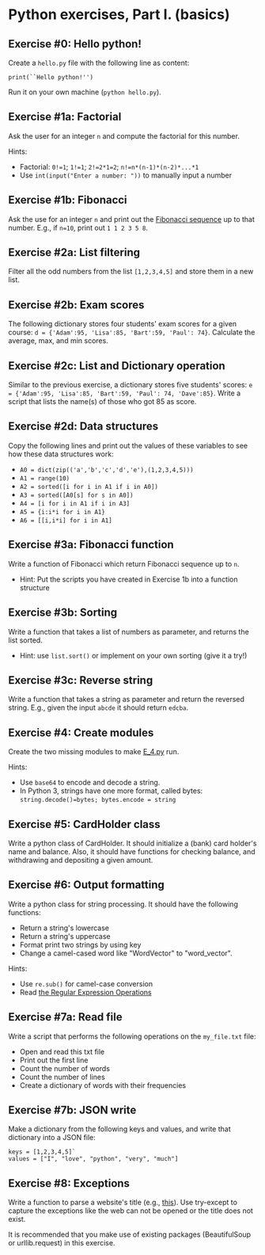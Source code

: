 # Python exercises, Part I. (basics)

## Exercise #0: Hello python!

Create a `hello.py` file with the following line as content:

```
print(``Hello python!'')
```

Run it on your own machine (`python hello.py`).


## Exercise #1a: Factorial

Ask the user for an integer `n` and compute the factorial for this number.

Hints:

  - Factorial: `0!=1`; `1!=1`; `2!=2*1=2`; `n!=n*(n-1)*(n-2)*...*1`
  - Use `int(input("Enter a number: "))` to manually input a number


## Exercise #1b: Fibonacci

Ask the use for an integer `n` and print out the [Fibonacci sequence](https://en.wikipedia.org/wiki/Fibonacci_number) up to that number.  E.g., if `n=10`, print out `1 1 2 3 5 8`.


## Exercise #2a: List filtering

Filter all the odd numbers from the list `[1,2,3,4,5]` and store them in a new list.


## Exercise #2b: Exam scores

The following dictionary stores four students' exam scores for a given course: `d = {'Adam':95, 'Lisa':85, 'Bart':59, 'Paul': 74}`.
Calculate the average, max, and min scores.


## Exercise #2c: List and Dictionary operation

Similar to the previous exercise, a dictionary stores five students' scores: `e = {'Adam':95, 'Lisa':85, 'Bart':59, 'Paul': 74, 'Dave':85}`.
Write a script that lists the name(s) of those who got 85 as score.


## Exercise #2d: Data structures

Copy the following lines and print out the values of these variables to see how these data structures work:

  - `A0 = dict(zip(('a','b','c','d','e'),(1,2,3,4,5)))`
  - `A1 = range(10)`
  - `A2 = sorted([i for i in A1 if i in A0])`
  - `A3 = sorted([A0[s] for s in A0])`
  - `A4 = [i for i in A1 if i in A3]`
  - `A5 = {i:i*i for i in A1}`
  - `A6 = [[i,i*i] for i in A1]`


## Exercise #3a: Fibonacci function

Write a function of Fibonacci which return Fibonacci sequence up to `n`.

  - Hint: Put the scripts you have created in Exercise 1b into a function structure


## Exercise #3b: Sorting

Write a function that takes a list of numbers as parameter, and returns the list sorted.

  - Hint: use `list.sort()` or implement on your own sorting (give it a try!)


## Exercise #3c: Reverse string

Write a function that takes a string as parameter and return the reversed string. E.g., given the input `abcde` it should return `edcba`.


## Exercise #4: Create modules

Create the two missing modules to make [E_4.py](E_4.py) run.

Hints:
  - Use `base64` to encode and decode a string.
  - In Python 3, strings have one more format, called bytes: `string.decode()=bytes; bytes.encode = string`


## Exercise #5: CardHolder class

Write a python class of CardHolder. It should initialize a (bank) card holder's name and balance.
Also, it should have functions for checking balance, and withdrawing and depositing a given amount.


## Exercise #6: Output formatting

Write a python class for string processing. It should have the following functions:

  - Return a string's lowercase
  - Return a string's uppercase
  - Format print two strings by using key
  - Change a camel-cased word like "WordVector" to "word_vector".

Hints:

  - Use `re.sub()` for camel-case conversion
  - Read [the Regular Expression Operations](https://docs.python.org/3/library/re.html)


## Exercise #7a: Read file

Write a script that performs the following operations on the `my_file.txt` file:

  - Open and read this txt file
  - Print out the first line
  - Count the number of words
  - Count the number of lines
  - Create a dictionary of words with their frequencies


## Exercise #7b: JSON write

Make a dictionary from the following keys and values, and write that dictionary into a JSON file:

```
keys = [1,2,3,4,5]`
values = ["I", "love", "python", "very", "much"]
```


## Exercise #8: Exceptions

Write a function to parse a website's title (e.g., [this](http://www.pythonscraping.com/pages/page1.html)).
Use try-except to capture the exceptions like the web can not be opened or the title does not exist.

It is recommended that you make use of existing packages (BeautifulSoup or urllib.request) in this exercise.
